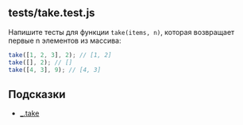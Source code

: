 ## tests/take.test.js

Напишите тесты для функции `take(items, n)`, которая возвращает первые n элементов из массива:

```js
take([1, 2, 3], 2); // [1, 2]
take([], 2); // []
take([4, 3], 9); // [4, 3]
```

## Подсказки

* [_.take](https://lodash.com/docs/4.17.11#take)
